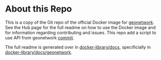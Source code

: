 # About this Repo

This is a copy of the Git repo of the official Docker image for [geonetwork](https://registry.hub.docker.com/_/geonetwork/). See the
Hub page for the full readme on how to use the Docker image and for information regarding contributing and issues.
This repo add a script to use API from geonetwork [commit](http://osgeo-org.1560.x6.nabble.com/xml-metadata-get-missing-geonet-info-in-latest-Geonetwork-td3860663.html).

The full readme is generated over in [docker-library/docs](https://github.com/docker-library/docs),
specificially in [docker-library/docs/geonetwork](https://github.com/docker-library/docs/tree/master/geonetwork).
